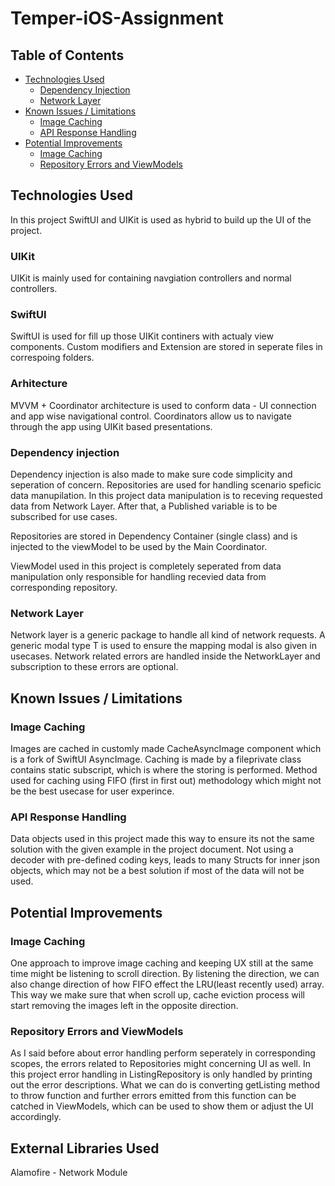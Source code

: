 # Temper-iOS-Assignment
## Table of Contents
- [Technologies Used](#technologies-used)
  - [Dependency Injection](#dependency-injection)
  - [Network Layer](#network-layer)
- [Known Issues / Limitations](#known-issues--limitations)
  - [Image Caching](#image-caching)
  - [API Response Handling](#api-response-handling)
- [Potential Improvements](#potential-improvements)
  - [Image Caching](#image-caching-1)
  - [Repository Errors and ViewModels](#repository-errors-and-viewmodels)

## Technologies Used
In this project SwiftUI and UIKit is used as hybrid to build up the UI of the project. 

### UIKit
UIKit is mainly used for containing navgiation controllers and normal controllers. 

### SwiftUI
SwiftUI is used for fill up those UIKit continers with actualy view components. 
Custom modifiers and Extension are stored in seperate files in correspoing folders. 

### Arhitecture
MVVM + Coordinator architecture is used to conform data - UI connection and app wise navigational control. 
Coordinators allow us to navigate through the app using UIKit based presentations. 

### Dependency injection
Dependency injection is also made to make sure code simplicity and seperation of concern. 
Repositories are used for handling scenario speficic data manupilation. In this project data manipulation is to receving requested data from Network Layer.
After that, a Published variable is to be subscribed for use cases. 

Repositories are stored in Dependency Container (single class) and is injected to the viewModel to be used by the Main Coordinator. 

ViewModel used in this project is completely seperated from data manipulation only responsible for handling recevied data from corresponding repository. 

### Network Layer
Network layer is a generic package to handle all kind of network requests.
A generic modal type T is used to ensure the mapping modal is also given in usecases. 
Network related errors are handled inside the NetworkLayer and subscription to these errors are optional. 

## Known Issues / Limitations

### Image Caching
Images are cached in customly made CacheAsyncImage component which is a fork of SwiftUI AsyncImage. 
Caching is made by a fileprivate class contains static subscript, which is where the storing is performed. 
Method used for caching using FIFO (first in first out) methodology which might not be the best usecase for user experince. 

### API Response Handling
Data objects used in this project made this way to ensure its not the same solution with the given example in the project document. 
Not using a decoder with pre-defined coding keys, leads to many Structs for inner json objects, which may not be a best solution if most of the data will not be used. 

## Potential Improvements
### Image Caching
One approach to improve image caching and keeping UX still at the same time might be listening to scroll direction. 
By listening the direction, we can also change direction of how FIFO effect the LRU(least recently used) array. This way we make sure that when scroll up, cache eviction process will start removing the images left in the opposite direction. 

### Repository Errors and ViewModels
As I said before about error handling perform seperately in corresponding scopes, the errors related to Repositories might concerning UI as well. In this project error handling in ListingRepository is only handled by printing out the error descriptions.
What we can do is converting getListing method to throw function and further errors emitted from this function can be catched in ViewModels, which can be used to show them or adjust the UI accordingly. 

## External Libraries Used
Alamofire - Network Module
